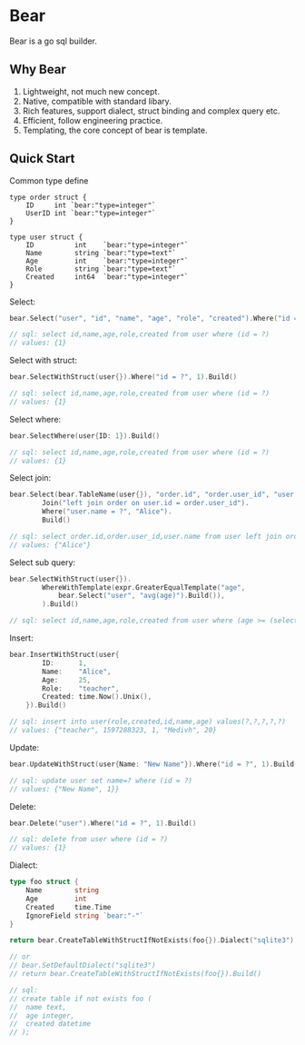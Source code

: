 # Bear

Bear is a go sql builder.

## Why Bear

1. Lightweight, not much new concept.
2. Native, compatible with standard libary.
3. Rich features, support dialect, struct binding and complex query etc.
4. Efficient, follow engineering practice.
5. Templating, the core concept of bear is template.

## Quick Start

Common type define

```
type order struct {
	ID     int `bear:"type=integer"`
	UserID int `bear:"type=integer"`
}

type user struct {
	ID          int    `bear:"type=integer"`
	Name        string `bear:"type=text"`
	Age         int    `bear:"type=integer"`
	Role        string `bear:"type=text"`
	Created     int64  `bear:"type=integer"`
}
```

Select:

```go
bear.Select("user", "id", "name", "age", "role", "created").Where("id = ?", 1).Build()

// sql: select id,name,age,role,created from user where (id = ?)
// values: {1}
```

Select with struct:

```go
bear.SelectWithStruct(user{}).Where("id = ?", 1).Build()

// sql: select id,name,age,role,created from user where (id = ?)
// values: {1}
```

Select where:

```go
bear.SelectWhere(user{ID: 1}).Build()

// sql: select id,name,age,role,created from user where (id = ?)
// values: {1}
```

Select join:

```go
bear.Select(bear.TableName(user{}), "order.id", "order.user_id", "user.name").
		Join("left join order on user.id = order.user_id").
		Where("user.name = ?", "Alice").
		Build()

// sql: select order.id,order.user_id,user.name from user left join order on user.id = order.user_id where (user.name = ?)
// values: {"Alice"}
```

Select sub query:

```go
bear.SelectWithStruct(user{}).
		WhereWithTemplate(expr.GreaterEqualTemplate("age",
			bear.Select("user", "avg(age)").Build()),
		).Build()

// sql: select id,name,age,role,created from user where (age >= (select avg(age) from user))
```

Insert:

```go
bear.InsertWithStruct(user{
		ID:      1,
		Name:    "Alice",
		Age:     25,
		Role:    "teacher",
		Created: time.Now().Unix(),
	}).Build()

// sql: insert into user(role,created,id,name,age) values(?,?,?,?,?)
// values: {"teacher", 1597288323, 1, "Medivh", 20}
```

Update:

```go
bear.UpdateWithStruct(user{Name: "New Name"}).Where("id = ?", 1).Build()

// sql: update user set name=? where (id = ?)
// values: {"New Name", 1}}
```

Delete:

```go
bear.Delete("user").Where("id = ?", 1).Build()

// sql: delete from user where (id = ?)
// values: {1}
```

Dialect:

```go
type foo struct {
    Name        string
    Age         int
    Created     time.Time
    IgnoreField string `bear:"-"`
}

return bear.CreateTableWithStructIfNotExists(foo{}).Dialect("sqlite3").Build()

// or
// bear.SetDefaultDialect("sqlite3")
// return bear.CreateTableWithStructIfNotExists(foo{}).Build()

// sql:
// create table if not exists foo (
//  name text,
//  age integer,
//  created datetime
// );
```